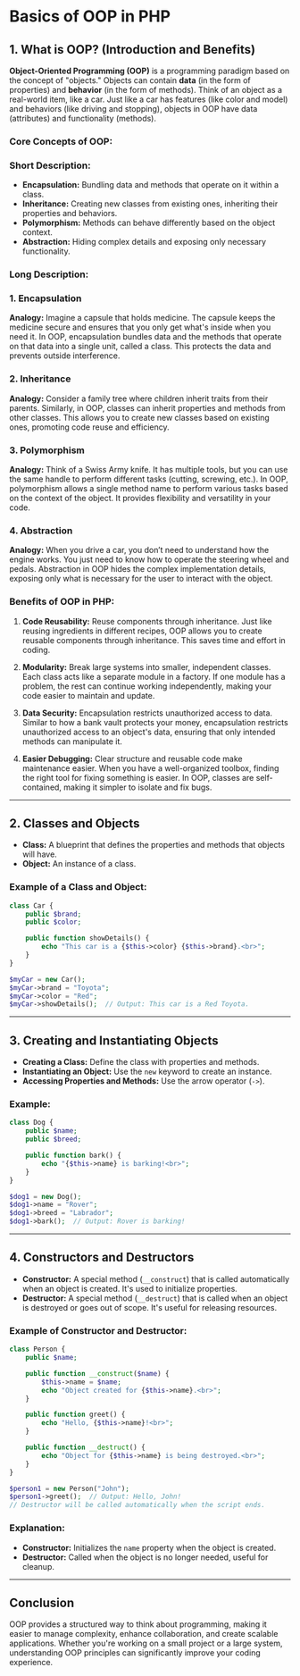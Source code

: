 
# Basics of OOP in PHP

## 1. What is OOP? (Introduction and Benefits)
**Object-Oriented Programming (OOP)** is a programming paradigm based on the concept of "objects." Objects can contain **data** (in the form of properties) and **behavior** (in the form of methods). Think of an object as a real-world item, like a car. Just like a car has features (like color and model) and behaviors (like driving and stopping), objects in OOP have data (attributes) and functionality (methods).

### Core Concepts of OOP:
### Short Description:
- **Encapsulation:** Bundling data and methods that operate on it within a class.
- **Inheritance:** Creating new classes from existing ones, inheriting their properties and behaviors.
- **Polymorphism:** Methods can behave differently based on the object context.
- **Abstraction:** Hiding complex details and exposing only necessary functionality.

### Long Description:
### 1. Encapsulation
**Analogy:** Imagine a capsule that holds medicine. The capsule keeps the medicine secure and ensures that you only get what's inside when you need it. In OOP, encapsulation bundles data and the methods that operate on that data into a single unit, called a class. This protects the data and prevents outside interference.

### 2. Inheritance
**Analogy:** Consider a family tree where children inherit traits from their parents. Similarly, in OOP, classes can inherit properties and methods from other classes. This allows you to create new classes based on existing ones, promoting code reuse and efficiency.

### 3. Polymorphism
**Analogy:** Think of a Swiss Army knife. It has multiple tools, but you can use the same handle to perform different tasks (cutting, screwing, etc.). In OOP, polymorphism allows a single method name to perform various tasks based on the context of the object. It provides flexibility and versatility in your code.

### 4. Abstraction
**Analogy:** When you drive a car, you don’t need to understand how the engine works. You just need to know how to operate the steering wheel and pedals. Abstraction in OOP hides the complex implementation details, exposing only what is necessary for the user to interact with the object.

### Benefits of OOP in PHP:

1. **Code Reusability:** Reuse components through inheritance. Just like reusing ingredients in different recipes, OOP allows you to create reusable components through inheritance. This saves time and effort in coding.

2. **Modularity:** Break large systems into smaller, independent classes. Each class acts like a separate module in a factory. If one module has a problem, the rest can continue working independently, making your code easier to maintain and update.

3. **Data Security:** Encapsulation restricts unauthorized access to data. Similar to how a bank vault protects your money, encapsulation restricts unauthorized access to an object's data, ensuring that only intended methods can manipulate it.

4. **Easier Debugging:** Clear structure and reusable code make maintenance easier. When you have a well-organized toolbox, finding the right tool for fixing something is easier. In OOP, classes are self-contained, making it simpler to isolate and fix bugs.

---

## 2. Classes and Objects
- **Class:** A blueprint that defines the properties and methods that objects will have.
- **Object:** An instance of a class.

### Example of a Class and Object:
```php
class Car {
    public $brand;
    public $color;

    public function showDetails() {
        echo "This car is a {$this->color} {$this->brand}.<br>";
    }
}

$myCar = new Car();
$myCar->brand = "Toyota";
$myCar->color = "Red";
$myCar->showDetails();  // Output: This car is a Red Toyota.
```
---

## 3. Creating and Instantiating Objects
- **Creating a Class:** Define the class with properties and methods.
- **Instantiating an Object:** Use the `new` keyword to create an instance.
- **Accessing Properties and Methods:** Use the arrow operator (`->`).

### Example:
```php
class Dog {
    public $name;
    public $breed;

    public function bark() {
        echo "{$this->name} is barking!<br>";
    }
}

$dog1 = new Dog();
$dog1->name = "Rover";
$dog1->breed = "Labrador";
$dog1->bark();  // Output: Rover is barking!
```
---

## 4. Constructors and Destructors
- **Constructor:** A special method (`__construct`) that is called automatically when an object is created. It's used to initialize properties.
- **Destructor:** A special method (`__destruct`) that is called when an object is destroyed or goes out of scope. It's useful for releasing resources.

### Example of Constructor and Destructor:
```php
class Person {
    public $name;

    public function __construct($name) {
        $this->name = $name;
        echo "Object created for {$this->name}.<br>";
    }

    public function greet() {
        echo "Hello, {$this->name}!<br>";
    }

    public function __destruct() {
        echo "Object for {$this->name} is being destroyed.<br>";
    }
}

$person1 = new Person("John");
$person1->greet();  // Output: Hello, John!
// Destructor will be called automatically when the script ends.
```
### Explanation:
- **Constructor:** Initializes the `name` property when the object is created.
- **Destructor:** Called when the object is no longer needed, useful for cleanup.

---

## Conclusion

OOP provides a structured way to think about programming, making it easier to manage complexity, enhance collaboration, and create scalable applications. Whether you're working on a small project or a large system, understanding OOP principles can significantly improve your coding experience.
